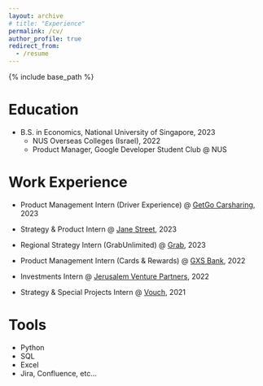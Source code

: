 ```yaml
---
layout: archive
# title: "Experience"
permalink: /cv/
author_profile: true
redirect_from:
  - /resume
---
```


{% include base_path %}

Education
======
* B.S. in Economics, National University of Singapore, 2023
  * NUS Overseas Colleges (Israel), 2022
  * Product Manager, Google Developer Student Club @ NUS

Work Experience
======
* Product Management Intern (Driver Experience) @ [GetGo Carsharing](https://getgo.sg/), 2023

* Strategy & Product Intern @ [Jane Street](https://www.janestreet.com/), 2023

* Regional Strategy Intern (GrabUnlimited) @ [Grab](https://www.grab.com/sg/), 2023

* Product Management Intern (Cards & Rewards) @ [GXS Bank](https://www.gxs.com.sg/), 2022

* Investments Intern @ [Jerusalem Venture Partners](https://jvpvc.com/), 2022

* Strategy & Special Projects Intern @ [Vouch](https://www.vouch-technologies.com/en/), 2021

Tools
======
* Python
* SQL
* Excel
* Jira, Confluence, etc...

<!-- Publications
======
  <ul>{% for post in site.publications %}
    {% include archive-single-cv.html %}
  {% endfor %}</ul>
  
Talks
======
  <ul>{% for post in site.talks %}
    {% include archive-single-talk-cv.html %}
  {% endfor %}</ul>
  
Teaching
======
  <ul>{% for post in site.teaching %}
    {% include archive-single-cv.html %}
  {% endfor %}</ul> -->
  
<!-- Service and leadership
======
* Currently signed in to 43 different slack teams -->
